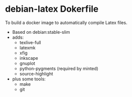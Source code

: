 # debian-latex Dokerfile

To build a docker image to automatically compile Latex files.

- Based on debian:stable-slim
- adds:
   * texlive-full
   * latexmk
   * xfig
   * inkscape
   * gnuplot
   * python-pygments (required by minted)
   * source-highlight
- plus some tools:
   * make
   * git
